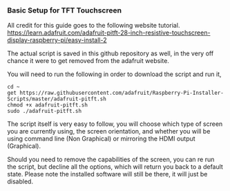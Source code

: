 ### Basic Setup for TFT Touchscreen
All credit for this guide goes to the following website tutorial.
https://learn.adafruit.com/adafruit-pitft-28-inch-resistive-touchscreen-display-raspberry-pi/easy-install-2  
  
The actual script is saved in this github repository as well, in the very off chance it were to get removed from the adafruit website.  
  
You will need to run the following in order to download the script and run it,  
```
cd ~
get https://raw.githubusercontent.com/adafruit/Raspberry-Pi-Installer-Scripts/master/adafruit-pitft.sh  
chmod +x adafruit-pitft.sh  
sudo ./adafruit-pitft.sh  
```
  
The script itself is very easy to follow, you will choose which type of screen you are currently using, the screen orientation, and whether you will be using command line (Non Graphical) or mirroring the HDMI output (Graphical).  
  
Should you need to remove the capabilities of the screen, you can re run the script, but decline all the options, which will return you back to a default state. Please note the installed software will still be there, it will just be disabled.

